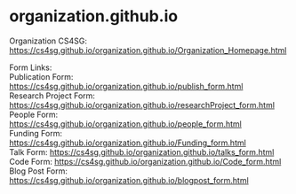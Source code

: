 # organization.github.io
Organization CS4SG: https://cs4sg.github.io/organization.github.io/Organization_Homepage.html

Form Links:
<br />
Publication Form: https://cs4sg.github.io/organization.github.io/publish_form.html <br />
Research Project Form: https://cs4sg.github.io/organization.github.io/researchProject_form.html <br />
People Form: https://cs4sg.github.io/organization.github.io/people_form.html<br />
Funding Form: https://cs4sg.github.io/organization.github.io/Funding_form.html<br />
Talk Form: https://cs4sg.github.io/organization.github.io/talks_form.html<br />
Code Form: https://cs4sg.github.io/organization.github.io/Code_form.html<br />
Blog Post Form: https://cs4sg.github.io/organization.github.io/blogpost_form.html
